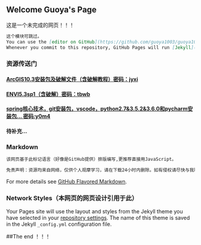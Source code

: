  
## Welcome Guoya's Page

这是一个未完成的网页！！！
```markdown
这个模块可跳过。
You can use the [editor on GitHub](https://github.com/guoya1003/guoya1003.github.io/edit/master/README.md) to maintain and preview the content for your website in Markdown files.
Whenever you commit to this repository, GitHub Pages will run [Jekyll](https://jekyllrb.com/) to rebuild the pages in your site, from the content in your Markdown files.
```
### 资源传送门

#### [ArcGIS10.3安装包及破解文件（含破解教程）密码：jyxi](https://pan.baidu.com/s/1hsb8nAW)

#### [ENVI5.3sp1（含破解）密码：tbwb](https://pan.baidu.com/s/1skZofz3)

#### [spring核心技术，git安装包，vscode，python2.7&3.5.2&3.6.0和pycharm安装包... 密码:y0m4](https://pan.baidu.com/s/1nu8rSRv)

#### 待补充...

### Markdown

```markdown
该网页基于此标记语言（好像是GitHub提供）排版编写,更推荐直接用JavaScript。

免责声明：资源均来自网络，仅供个人观摩学习，请在下载24小时内删除。如有侵权请尽快与我联系。
```

For more details see [GitHub Flavored Markdown](https://guides.github.com/features/mastering-markdown/).

### Network Styles（本网页的网页设计引用于此）

Your Pages site will use the layout and styles from the Jekyll theme you have selected in your [repository settings](https://github.com/guoya1003/guoya1003.github.io/settings). The name of this theme is saved in the Jekyll `_config.yml` configuration file.

##The end ！！！

